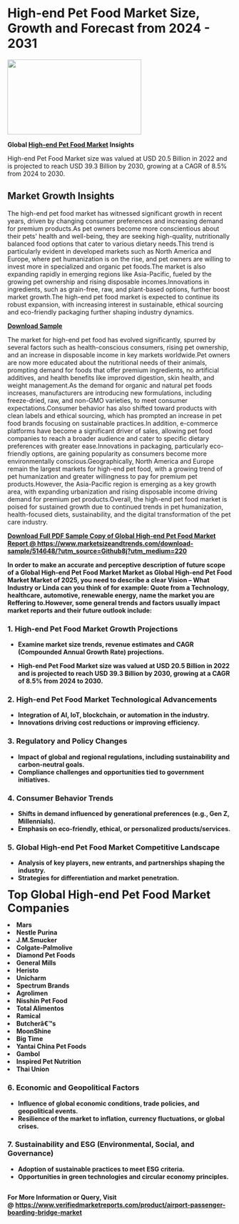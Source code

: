 <H1>High-end Pet Food Market Size, Growth and Forecast from 2024 - 2031</H1><img class="aligncenter size-medium wp-image-584254" src="https://thirdeyenews.in/wp-content/uploads/2024/09/Global-Market-Research-300x168.jpeg" alt="" width="300" height="168" /><p><strong>Global&nbsp;<a href="https://www.marketsizeandtrends.com/download-sample/514648/?utm_source=Github8j?utm_medium=220">High-end Pet Food Market</a> Insights</strong></p><p>High-end Pet Food Market size was valued at USD 20.5 Billion in 2022 and is projected to reach USD 39.3 Billion by 2030, growing at a CAGR of 8.5% from 2024 to 2030.</p><p><h2>Market Growth Insights</h2> <p>The high-end pet food market has witnessed significant growth in recent years, driven by changing consumer preferences and increasing demand for premium products.As pet owners become more conscientious about their pets' health and well-being, they are seeking high-quality, nutritionally balanced food options that cater to various dietary needs.This trend is particularly evident in developed markets such as North America and Europe, where pet humanization is on the rise, and pet owners are willing to invest more in specialized and organic pet foods.The market is also expanding rapidly in emerging regions like Asia-Pacific, fueled by the growing pet ownership and rising disposable incomes.Innovations in ingredients, such as grain-free, raw, and plant-based options, further boost market growth.The high-end pet food market is expected to continue its robust expansion, with increasing interest in sustainable, ethical sourcing and eco-friendly packaging further shaping industry dynamics.</p> <p><strong><a href="#">Download Sample</a></strong></p> <p>The market for high-end pet food has evolved significantly, spurred by several factors such as health-conscious consumers, rising pet ownership, and an increase in disposable income in key markets worldwide.Pet owners are now more educated about the nutritional needs of their animals, prompting demand for foods that offer premium ingredients, no artificial additives, and health benefits like improved digestion, skin health, and weight management.As the demand for organic and natural pet foods increases, manufacturers are introducing new formulations, including freeze-dried, raw, and non-GMO varieties, to meet consumer expectations.Consumer behavior has also shifted toward products with clean labels and ethical sourcing, which has prompted an increase in pet food brands focusing on sustainable practices.In addition, e-commerce platforms have become a significant driver of sales, allowing pet food companies to reach a broader audience and cater to specific dietary preferences with greater ease.Innovations in packaging, particularly eco-friendly options, are gaining popularity as consumers become more environmentally conscious.Geographically, North America and Europe remain the largest markets for high-end pet food, with a growing trend of pet humanization and greater willingness to pay for premium pet products.However, the Asia-Pacific region is emerging as a key growth area, with expanding urbanization and rising disposable income driving demand for premium pet products.Overall, the high-end pet food market is poised for sustained growth due to continued trends in pet humanization, health-focused diets, sustainability, and the digital transformation of the pet care industry.</p> <p><strong><a href="#"></p><p><span class=""><strong>Download Full PDF Sample Copy of Global High-end Pet Food Market Report</strong> @ <a href="https://www.marketsizeandtrends.com/download-sample/514648/?utm_source=Github8j?utm_medium=220" target="_blank">https://www.marketsizeandtrends.com/download-sample/514648/?utm_source=Github8j?utm_medium=220</a></span></p><p>In order to make an accurate and perceptive description of future scope of a Global&nbsp;High-end Pet Food Market Market as Global&nbsp;High-end Pet Food Market Market of 2025, you need to describe a clear Vision &ndash; What Industry or Linda can you think of for example: Quote from a Technology, healthcare, automotive, renewable energy, name the market you are Reffering to.However, some general trends and factors usually impact market reports and their future outlook include:</p><h3>1.&nbsp;<strong>High-end Pet Food Market Growth Projections</strong></h3><ul><li>Examine market size trends, revenue estimates and CAGR (Compounded Annual Growth Rate) projections.</li><li><p>High-end Pet Food Market size was valued at USD 20.5 Billion in 2022 and is projected to reach USD 39.3 Billion by 2030, growing at a CAGR of 8.5% from 2024 to 2030.</p></li></ul><h3>2.&nbsp;<strong>High-end Pet Food Market Technological Advancements</strong></h3><ul><li>Integration of AI, IoT, blockchain, or automation in the industry.</li><li>Innovations driving cost reductions or improving efficiency.</li></ul><h3>3.&nbsp;<strong>Regulatory and Policy Changes</strong></h3><ul><li>Impact of global and regional regulations, including sustainability and carbon-neutral goals.</li><li>Compliance challenges and opportunities tied to government initiatives.</li></ul><h3>4.&nbsp;<strong>Consumer Behavior Trends</strong></h3><ul><li>Shifts in demand influenced by generational preferences (e.g., Gen Z, Millennials).</li><li>Emphasis on eco-friendly, ethical, or personalized products/services.</li></ul><h3>5.&nbsp;<strong>Global High-end Pet Food Market Competitive Landscape</strong></h3><ul><li>Analysis of key players, new entrants, and partnerships shaping the industry.</li><li>Strategies for differentiation and market penetration.</li></ul><p data-pm-slice="1 1 []"><span style="color: inherit; font-family: inherit; font-size: 25px;">Top Global High-end Pet Food Market Companies</span></p><div class="" data-test-id=""><p><li>Mars</li><li> Nestle Purina</li><li> J.M.Smucker</li><li> Colgate-Palmolive</li><li> Diamond Pet Foods</li><li> General Mills</li><li> Heristo</li><li> Unicharm</li><li> Spectrum Brands</li><li> Agrolimen</li><li> Nisshin Pet Food</li><li> Total Alimentos</li><li> Ramical</li><li> Butcherâ€™s</li><li> MoonShine</li><li> Big Time</li><li> Yantai China Pet Foods</li><li> Gambol</li><li> Inspired Pet Nutrition</li><li> Thai Union</li></p></div><h3>6.&nbsp;<strong>Economic and Geopolitical Factors</strong></h3><ul><li>Influence of global economic conditions, trade policies, and geopolitical events.</li><li>Resilience of the market to inflation, currency fluctuations, or global crises.</li></ul><h3>7.&nbsp;<strong>Sustainability and ESG (Environmental, Social, and Governance)</strong></h3><ul><li>Adoption of sustainable practices to meet ESG criteria.</li><li>Opportunities in green technologies and circular economy principles.</li></ul><h2><strong style="font-size: 14px;">For More Information or Query, Visit @&nbsp;</strong><a style="background-color: #ffffff; font-size: 14px;" href="https://www.marketsizeandtrends.com/report/high-end-pet-food-market/" target="_blank">https://www.verifiedmarketreports.com/product/airport-passenger-boarding-bridge-market</a></h2>